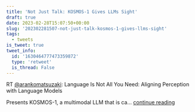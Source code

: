 ```yaml
---
title: 'Not Just Talk: KOSMOS-1 Gives LLMs Sight'
draft: true
date: 2023-02-28T15:07:50+00:00
slug: '202302281507-not-just-talk-kosmos-1-gives-llms-sight'
tags:
  - tweets
is_tweet: true
tweet_info:
  id: '1630464777473359872'
  type: 'retweet'
  is_thread: False
---
```




RT [@arankomatsuzaki](https://x.com/arankomatsuzaki): Language Is Not All You Need: Aligning Perception
with Language Models

Presents KOSMOS-1, a multimodal LLM that is ca… [continue reading](https://x.com/sytelus/status/1630464777473359872)
